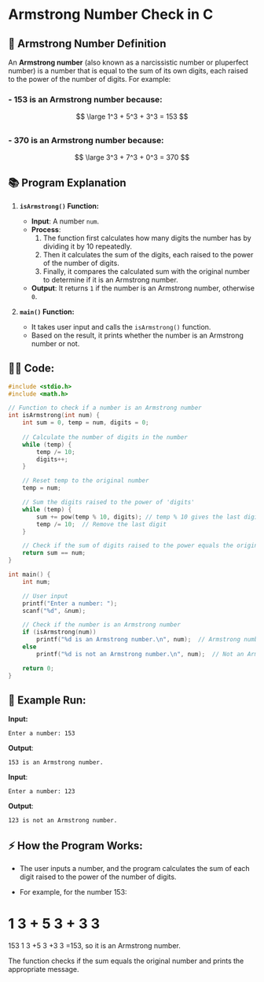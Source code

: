 # Armstrong Number Check in C

## 📝 **Armstrong Number Definition**
An **Armstrong number** (also known as a narcissistic number or pluperfect number) is a number that is equal to the sum of its own digits, each raised to the power of the number of digits. For example:
### - 153 is an Armstrong number because:
  
  $$ 
  \large 1^3 + 5^3 + 3^3 = 153 
  $$
  ##
  
### - 370 is an Armstrong number because:
  
  $$ 
  \large 3^3 + 7^3 + 0^3 = 370 
  $$
  ##
  
## 📚 **Program Explanation**

1. **`isArmstrong()` Function:**
   - **Input**: A number `num`.
   - **Process**: 
     1. The function first calculates how many digits the number has by dividing it by 10 repeatedly.
     2. Then it calculates the sum of the digits, each raised to the power of the number of digits.
     3. Finally, it compares the calculated sum with the original number to determine if it is an Armstrong number.
   - **Output**: It returns `1` if the number is an Armstrong number, otherwise `0`.

2. **`main()` Function:**
   - It takes user input and calls the `isArmstrong()` function.
   - Based on the result, it prints whether the number is an Armstrong number or not.

## 🧑‍💻 **Code:**

```c
#include <stdio.h>
#include <math.h>

// Function to check if a number is an Armstrong number
int isArmstrong(int num) {
    int sum = 0, temp = num, digits = 0;
    
    // Calculate the number of digits in the number
    while (temp) {  
        temp /= 10;
        digits++;
    }

    // Reset temp to the original number
    temp = num;

    // Sum the digits raised to the power of 'digits'
    while (temp) {
        sum += pow(temp % 10, digits); // temp % 10 gives the last digit
        temp /= 10;  // Remove the last digit
    }

    // Check if the sum of digits raised to the power equals the original number
    return sum == num;
}

int main() {
    int num;

    // User input
    printf("Enter a number: ");
    scanf("%d", &num);

    // Check if the number is an Armstrong number
    if (isArmstrong(num)) 
        printf("%d is an Armstrong number.\n", num);  // Armstrong number
    else 
        printf("%d is not an Armstrong number.\n", num);  // Not an Armstrong number

    return 0;
}
```
## 🚀 Example Run:
**Input:**
```
Enter a number: 153
```

**Output**:
```
153 is an Armstrong number.
```

**Input**:
```
Enter a number: 123
```

**Output**:
```
123 is not an Armstrong number.
```
## ⚡ How the Program Works:
- The user inputs a number, and the program calculates the sum of each digit raised to the power of the number of digits.

- For example, for the number 153:

1
3
+
5
3
+
3
3
=
153
1 
3
 +5 
3
 +3 
3
 =153, so it is an Armstrong number.

The function checks if the sum equals the original number and prints the appropriate message.
